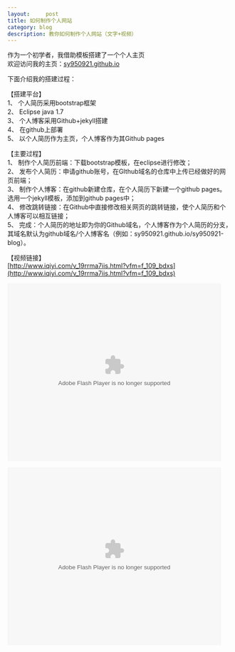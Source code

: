 ```yaml
---
layout:     post
title: 如何制作个人网站    
category: blog
description: 教你如何制作个人网站（文字+视频）
---
```


作为一个初学者，我借助模板搭建了一个个人主页</br>
欢迎访问我的主页：[sy950921.github.io](https://sy950921.github.io/)

下面介绍我的搭建过程：

【搭建平台】</br>
1、	个人简历采用bootstrap框架</br>
2、	Eclipse  java 1.7</br>
3、	个人博客采用Github+jekyll搭建</br>
4、	在github上部署</br>
5、	以个人简历作为主页，个人博客作为其Github pages</br>

【主要过程】</br>
1、	制作个人简历前端：下载bootstrap模板，在eclipse进行修改；</br>
2、	发布个人简历：申请github账号，在GIthub域名的仓库中上传已经做好的网页前端；</br>
3、	制作个人博客：在github新建仓库，在个人简历下新建一个github pages。选用一个jekyll模板，添加到github pages中；</br>
4、	修改跳转链接：在Github中直接修改相关网页的跳转链接，使个人简历和个人博客可以相互链接；</br>
5、	完成：个人简历的地址即为你的Github域名，个人博客作为个人简历的分支，其域名默认为github域名/个人博客名（例如：sy950921.github.io/sy950921-blog）。</br>

【视频链接】</br>
[http://www.iqiyi.com/v_19rrma7iis.html?vfm=f_109_bdxs](http://www.iqiyi.com/v_19rrma7iis.html?vfm=f_109_bdxs)

<embed src="http://www.tudou.com/a/6lgQWs7ms-g/&bid=05&iid=132889065&resourceId=0_05_05_99/v.swf" type="application/x-shockwave-flash" allowscriptaccess="always" allowfullscreen="true" wmode="opaque" width="480" height="400"></embed>

<embed src="http://player.youku.com/player.php/sid/XNjIwMzUwNTg0/v.swf" allowFullScreen="true" quality="high" width="480" height="400" align="middle" allowScriptAccess="always" type="application/x-shockwave-flash"></embed>

